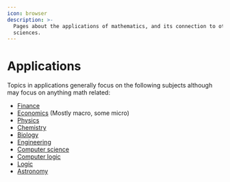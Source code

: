 ```yaml
---
icon: browser
description: >-
  Pages about the applications of mathematics, and its connection to other
  sciences.
---
```


# Applications

Topics in applications generally focus on the following subjects although may focus on anything math related:

* [Finance](economics/finance.md)
* [Economics](economics/) (Mostly macro, some micro)
* [Physics](physics/)
* [Chemistry](chemistry.md)
* [Biology](biology.md)
* [Engineering](engineering.md)
* [Computer science](computer-science/)
* [Computer logic](computer-science/computer-logic.md)
* [Logic](logic.md)
* [Astronomy](physics/astronomy.md)
